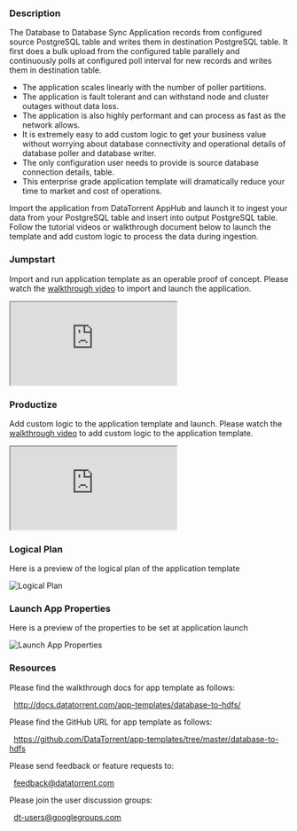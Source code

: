 ### Description
The Database to Database Sync Application records from configured source PostgreSQL table and writes them in destination PostgreSQL table. It first does a bulk upload from the configured table parallely and continuously polls at configured poll interval for new records and writes them in destination table.
- The application scales linearly with the number of poller partitions.
- The application is fault tolerant and can withstand node and cluster outages without data loss.
- The application is also highly performant and can process as fast as the network allows.
- It is extremely easy to add custom logic to get your business value without worrying about database connectivity and operational details of database poller and database writer.
- The only configuration user needs to provide is source database connection details, table.
- This enterprise grade application template will dramatically reduce your time to market and cost of operations.

Import the application from DataTorrent AppHub and launch it to ingest your data from your PostgreSQL table and insert into output PostgreSQL table. Follow the tutorial videos or walkthrough document below to launch the template and add custom logic to process the data during ingestion.

### Jumpstart
Import and run application template as an operable proof of concept. Please watch the [walkthrough video](https://www.youtube.com/watch?v=F0arSlih73A) to import and launch the application.

<iframe src="https://www.youtube.com/embed/F0arSlih73A?enablejsapi=1" allowfullscreen="allowfullscreen" class="video" id="basicVideo" ga-track="basicVideo"></iframe>

### Productize
Add custom logic to the application template and launch. Please watch the [walkthrough video](https://www.youtube.com/watch?v=702HBqsLgJ4) to add custom logic to the application template.

<iframe src="https://www.youtube.com/embed/702HBqsLgJ4?enablejsapi=1" allowfullscreen="allowfullscreen" class="video" id="advancedVideo" ga-track="advancedVideo"></iframe>

### Logical Plan

Here is a preview of the logical plan of the application template

![Logical Plan](https://drive.google.com/open?id=0B1WP4D3UdO_tdnI5b3EyTk1iLUk)

### Launch App Properties

Here is a preview of the properties to be set at application launch

![Launch App Properties](https://drive.google.com/open?id=0B1WP4D3UdO_tTG82aVkyV0Qyblk)

### Resources

Please find the walkthrough docs for app template as follows:

&nbsp; <a href="http://docs.datatorrent.com/app-templates/database-to-hdfs/"  class="docs" id="docs" ga-track="docs" target="_blank">http://docs.datatorrent.com/app-templates/database-to-hdfs/</a>

Please find the GitHub URL for app template as follows:

&nbsp; <a href="https://github.com/DataTorrent/app-templates/tree/master/database-to-hdfs"  class="github" id="github" ga-track="github" target="_blank">https://github.com/DataTorrent/app-templates/tree/master/database-to-hdfs</a>

Please send feedback or feature requests to:

&nbsp; <a href="mailto:feedback@datatorrent.com"  class="feedback" id="feedback" ga-track="feedback">feedback@datatorrent.com</a>

Please join the user discussion groups:

&nbsp; <a href="mailto:dt-users@googlegroups.com"  class="maillist" id="maillist" ga-track="maillist">dt-users@googlegroups.com</a>
